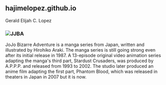 ## hajimelopez.github.io
Gerald Elijah C. Lopez

### ![JJBA](https://upload.wikimedia.org/wikipedia/commons/4/4f/Jojo%27s_Bizarre_Adventure_%28English_logo%29.png)

JoJo Bizarre Adventure is a manga series from Japan, written and illustrated by Hirohiko Araki. The manga series is still going strong even after its initial release in 1987. A 13-episode original video animation series adapting the manga's third part, Stardust Crusaders, was produced by A.P.P.P. and released from 1993 to 2002. The studio later produced an anime film adapting the first part, Phantom Blood, which was released in theaters in Japan in 2007 but it is now.

